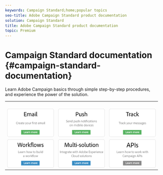 ```yaml
---
keywords: Campaign Standard;home;popular topics
seo-title: Adobe Campaign Standard product documentation
solution: Campaign Standard
title: Adobe Campaign Standard product documentation
topic: Premium
---
```


# Campaign Standard documentation {#campaign-standard-documentation}

Learn Adobe Campaign basics through simple step-by-step procedures, and experience the power of the solution.

|  |  |  |
|:---:|:---:|:---:|
| [![image](/help/assets/empty.png)](https://www.adobe.com/index2.html) | [![image](/help/assets/empty.png)](https://www.adobe.com/index2.html) | [![image](/help/assets/empty.png)](https://www.adobe.com/index2.html) | [![image](/help/assets/start-400.png)](/help/start/using/campaign-orchestration.md) | [![image](/help/assets/access-400.png)](/help/administration/using/about-access-management.md) | [![image](/help/assets/design-400.png)](/help/designing/using/about-email-content-design.md) |
| [![image](/help/assets/email-400.png)](/help/channels/using/creating-an-email.md) | [![image](/help/assets/push-400.png)](/help/channels/using/about-push-notifications.md) | [![image](/help/assets/track-400.png)](/help/sending/using/tracking-messages.md) |
| [![image](/help/assets/workflows-400.png)](/help/automating/using/building-a-workflow.md) | [![image](/help/assets/multi-400.png)](/help/integrating/using/about-campaign-integrations.md) | [![image](/help/assets/api-400.png)](https://docs.campaign.adobe.com/doc/standard/en/api/ACS_API.html) |
